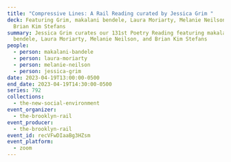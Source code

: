 ```yaml
---
title: "Compressive Lines: A Rail Reading curated by Jessica Grim "
deck: Featuring Grim, makalani bendele, Laura Moriarty, Melanie Neilson, and
  Brian Kim Stefans
summary: Jessica Grim curates our 131st Poetry Reading featuring makalani
  bendele, Laura Moriarty, Melanie Neilson, and Brian Kim Stefans
people:
  - person: makalani-bandele
  - person: laura-moriarty
  - person: melanie-neilson
  - person: jessica-grim
date: 2023-04-19T13:00:00-0500
end_date: 2023-04-19T14:30:00-0500
series: 792
collections:
  - the-new-social-environment
event_organizer:
  - the-brooklyn-rail
event_producer:
  - the-brooklyn-rail
event_id: recVFwDIaaBg3HZsm
event_platform:
  - zoom
---
```

